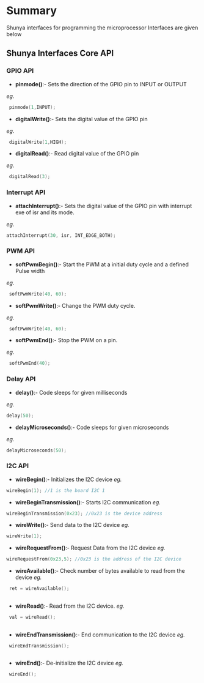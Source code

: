 # Summary 

Shunya interfaces for programming the microprocessor Interfaces are given below

## Shunya Interfaces Core API

### GPIO API

- **pinmode()**:- Sets the direction of the GPIO pin to INPUT or OUTPUT

*eg.*
```c++
 pinmode(1,INPUT);
```
- **digitalWrite()**:- Sets the digital value of the GPIO pin

*eg.*
```c++
 digitalWrite(1,HIGH);
```
- **digitalRead()**:- Read digital value of the GPIO pin

*eg.*
```c++
 digitalRead(3);
```

### Interrupt API

- **attachInterrupt()**:- Sets the digital value of the GPIO pin with interrupt exe of isr and its mode.

*eg.*
```c++
attachInterrupt(30, isr, INT_EDGE_BOTH);
```

### PWM API

- **softPwmBegin()**:- Start the PWM at a initial duty cycle and a defined Pulse width

*eg.*
```c++
 softPwmWrite(40, 60);
```

- **softPwmWrite()**:- Change the PWM duty cycle.

*eg.*
```c++
 softPwmWrite(40, 60);
```

- **softPwmEnd()**:- Stop the PWM on a pin.

*eg.*
```c++
 softPwmEnd(40);
```

### Delay API


- **delay()**:- Code sleeps for given milliseconds

*eg.*
```c++
delay(50);
```

- **delayMicroseconds()**:- Code sleeps for given microseconds

*eg.*
```c++
delayMicroseconds(50);
```


### I2C API


- **wireBegin()**:- Initializes the I2C device
*eg.*
```c++
wireBegin(1); //1 is the board I2C 1
```

- **wireBeginTransmission()**:- Starts I2C communication
*eg.*
```c++
wireBeginTransmission(0x23); //0x23 is the device address

```

- **wireWrite()**:- Send data to the I2C device
*eg.*
```c++
wireWrite(1);

```

- **wireRequestFrom()**:- Request Data from the I2C device
*eg.*
```c++
wireRequestFrom(0x23,5); //0x23 is the address of the I2C device

```

- **wireAvailable()**:- Check number of bytes available to read from the device
*eg.*
```c++
 ret = wireAvailable();
 
```

- **wireRead()**:- Read from the I2C device.
*eg.*
```c++
 val = wireRead();
 
```

- **wireEndTransmission()**:- End communication to the I2C device
*eg.*
```c++
 wireEndTransmission();
 
```

- **wireEnd()**:- De-initialize the I2C device
*eg.*
```c++
 wireEnd();
 
```